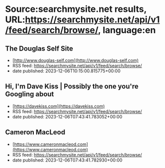 # Source:searchmysite.net results, URL:https://searchmysite.net/api/v1/feed/search/browse/, language:en

## The Douglas Self Site
 - [http://www.douglas-self.com](http://www.douglas-self.com)
 - RSS feed: https://searchmysite.net/api/v1/feed/search/browse/
 - date published: 2023-12-06T10:15:00.815775+00:00



## Hi, I'm Dave Kiss | Possibly the one you're Googling about
 - [https://davekiss.com](https://davekiss.com)
 - RSS feed: https://searchmysite.net/api/v1/feed/search/browse/
 - date published: 2023-12-06T07:43:41.783052+00:00



## Cameron MacLeod
 - [https://www.cameronmacleod.com](https://www.cameronmacleod.com)
 - RSS feed: https://searchmysite.net/api/v1/feed/search/browse/
 - date published: 2023-12-06T07:43:41.782930+00:00



